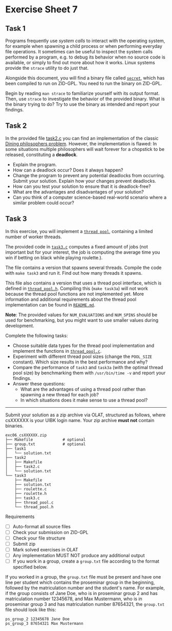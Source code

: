 # Exercise Sheet 7

## Task 1

Programs frequently use _system calls_ to interact with the operating system, for example when spawning a child process or when performing everyday file operations.
It sometimes can be useful to inspect the system calls performed by a program, e.g. to debug its behavior when no source code is available, or simply to find out more about how it works.
Linux systems provide the `strace` utility to do just that.

Alongside this document, you will find a binary file called [`secret`](secret), which has been compiled to run on ZID-GPL. You need to run the binary on ZID-GPL.

Begin by reading `man strace` to familiarize yourself with its output format.
Then, use `strace` to investigate the behavior of the provided binary. What is the binary trying to do? Try to use the binary as intended and report your findings.

## Task 2

In the provided file [task2.c](task2/task2.c) you can find an
implementation of the classic
[Dining philosophers problem](https://en.wikipedia.org/wiki/Dining_philosophers_problem).
However, the implementation is flawed: In some situations multiple philosophers
will wait forever for a chopstick to be released, constituting a
**deadlock**.

- Explain the program.
- How can a deadlock occur? Does it always happen?
- Change the program to prevent any potential deadlocks from occurring.
  Submit your solution.
  Explain how your changes prevent deadlocks.
- How can you test your solution to ensure that it is deadlock-free?
- What are the advantages and disadvantages of your solution?
- Can you think of a computer science-based real-world scenario where a similar problem could occur?

## Task 3
In this exercise, you will implement a [`thread pool`](https://en.wikipedia.org/wiki/Thread_pool), containing a limited number of worker threads.

The provided code in [`task3.c`](task3/task3.c) computes a fixed amount of jobs (not important but for your interest, the job is computing the average time you win if betting on black while playing roulette.).

The file contains a version that spawns several threads. Compile the code with `make task3` and run it. Find out how many threads it spawns.

This file also contains a version that uses a thread pool interface, which is defined in [`thread_pool.h`](task3/thread_pool.h).
Compiling this (`make task3a`) will not work because the thread pool functions are not implemented yet.
More information and additional requirements about the thread pool implementation can be found in [`README.md`](task3/README.md).

**Note**: The provided values for `NUM_EVALUATIONS` and `NUM_SPINS` should be used for benchmarking, but you might want to use smaller values during development.

Complete the following tasks:

- Choose suitable data types for the thread pool implementation and implement the functions in [`thread_pool.c`](task3/thread_pool.c).
- Experiment with different thread pool sizes (change the `POOL_SIZE` constant). Which size results in the best performance and why?
- Compare the performance of `task3` and `task3a` (with the optimal thread pool size) by benchmarking them with `/usr/bin/time -v` and report your findings.
- Answer these questions:
  - What are the advantages of using a thread pool rather than spawning a new thread for each job?
  - In which situations does it make sense to use a thread pool?

---

Submit your solution as a zip archive via OLAT, structured as follows, where csXXXXXX is your UIBK login name. Your zip archive **must not** contain binaries.

```text
exc06_csXXXXXX.zip
├── Makefile             # optional
├── group.txt            # optional
├── task1
│   └── solution.txt
├── task2
│   ├── Makefile
│   ├── task2.c
│   └── solution.txt
└── task3
    ├── Makefile
    ├── solution.txt
    ├── roulette.c
    ├── roulette.h
    ├── task3.c
    ├── thread_pool.c
    └── thread_pool.h
```

Requirements

- [ ] Auto-format all source files
- [ ] Check your submission on ZID-GPL
- [ ] Check your file structure
- [ ] Submit zip
- [ ] Mark solved exercises in OLAT
- [ ] Any implementation MUST NOT produce any additional output
- [ ] If you work in a group, create a `group.txt` file according to the format specified below.

If you worked in a group, the `group.txt` file must be present and have one line per student which contains the proseminar group in the beginning, followed by the matriculation number and the student's name. For example, if the group consists of Jane Doe, who is in proseminar group 2 and has matriculation number 12345678, and Max Mustermann, who is in proseminar group 3 and has matriculation number 87654321, the `group.txt` file should look like this:

```text
ps_group_2 12345678 Jane Doe
ps_group_3 87654321 Max Mustermann
```


